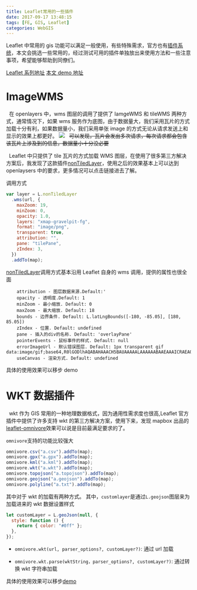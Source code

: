 ```yaml
---
title: Leaflet常用的一些插件
date: 2017-09-17 13:48:15
tags: [FE, GIS, Leaflet]
categories: WebGIS
---
```


Leaflet 中常用的 gis 功能可以满足一般使用，有些特殊需求，官方也有[插件系统](http://leafletjs.com/plugins.html)，本文会挑选一些常用的，经过测试可用的插件单独放出来使用方法和一些注意事项，希望能够帮助到同僚们。

<!-- more -->

[Leaflet 系列地址](https://github.com/zzcyrus/Leaflet-demos)
[本文 demo 地址](https://github.com/zzcyrus/Leaflet-demos/blob/master/1.plugins/plugins.html)

# ImageWMS

&nbsp;&nbsp;在 openlayers 中，wms 图层的调用了提供了 IamgeWMS 和 tileWMS 两种方式，通常情况下，如果 wms 服务作为底图，由于数据量大，我们采用瓦片的方式加载十分有利，如果数据量小，我们采用单张 image 的方式无论从请求发送上和显示的效果上都更好。
![](tileWMS.png)
&nbsp;&nbsp;~~可以发现，瓦片会发出多次请求，每次请求都会包含该瓦片上涉及到的信息，数据量小十分没必要~~

&nbsp;&nbsp;Leaflet 中只提供了 tile 瓦片的方式加载 WMS 图层，在使用了很多第三方解决方案后，我发现了这款插件[nonTiledLayer](https://github.com/ptv-logistics/Leaflet.NonTiledLayer)，使用之后的效果基本上可以达到 openlaysers 中的要求，更多情况可以点击链接进去了解。

调用方式

```js
var layer = L.nonTiledLayer
  .wms(url, {
    maxZoom: 19,
    minZoom: 0,
    opacity: 1.0,
    layers: "xmap-gravelpit-fg",
    format: "image/png",
    transparent: true,
    attribution: "",
    pane: "tilePane",
    zIndex: 3,
  })
  .addTo(map);
```

[nonTiledLayer](https://github.com/ptv-logistics/Leaflet.NonTiledLayer)调用方式基本沿用 Leaflet 自身的 wms 调用，提供的属性也很全面

```
    attribution - 图层数据来源.Default:'
    opacity - 透明度.Default: 1
    minZoom - 最小缩放. Default: 0
    maxZoom - 最大缩放. Default: 18
    bounds - 边界条件. Default: L.latLngBounds([-180, -85.05], [180, 85.05])
    zIndex - 位置. Default: undefined
    pane - 插入的div的名称. Default: 'overlayPane'
    pointerEvents - 鼠标事件的样式. Default: null
    errorImageUrl - 默认错误图层. Default: 1px transparent gif data:image/gif;base64,R0lGODlhAQABAHAAACH5BAUAAAAALAAAAAABAAEAAAICRAEAOw==
    useCanvas - 渲染方式. Default: undefined
```

具体的使用效果可以移步 demo

# WKT 数据插件

&nbsp;&nbsp;wkt 作为 GIS 常用的一种地理数据格式，因为通用性需求度也很高,Leaflet 官方插件中提供了许多支持 wkt 的第三方解决方案，使用下来，发现 mapbox 出品的[leaflet-omnivore](https://github.com/mapbox/leaflet-omnivore)效果可以说是目前最满足要求的了。

`omnivore`支持的功能比较强大

```js
omnivore.csv("a.csv").addTo(map);
omnivore.gpx("a.gpx").addTo(map);
omnivore.kml("a.kml").addTo(map);
omnivore.wkt("a.wkt").addTo(map);
omnivore.topojson("a.topojson").addTo(map);
omnivore.geojson("a.geojson").addTo(map);
omnivore.polyline("a.txt").addTo(map);
```

其中对于 wkt 的加载有两种方式。
其中，`customlayer`是通过`L.geojson`图层来为加载进来的 wkt 数据设置样式

```js
let customLayer = L.geoJson(null, {
  style: function () {
    return { color: "#0ff" };
  },
});
```

- `omnivore.wkt(url, parser_options?, customLayer?)`: 通过 url 加载

- `omnivore.wkt.parse(wktString，parser_options?, customLayer?)`: 通过转换 wkt 字符串加载

具体的使用效果可以移步[demo](https://github.com/zzcyrus/Leaflet-demos/blob/master/1.plugins/plugins.html)
